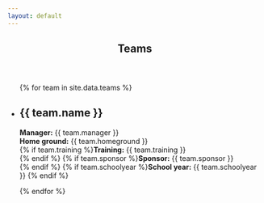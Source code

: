 ```yaml
---
layout: default
---
```


<article id="main">
    <header class="special container">
        <span class="icon fa-futbol-o"></span>
        <h2>Teams</h2>
    </header>
    <section class="wrapper style4 container">
        <ul class="posts">
          {% for team in site.data.teams %}
            <li class="wrapper style1">
              <h2>{{ team.name }}</h2>
<p><strong>Manager:</strong> {{ team.manager }} <br />
<strong>Home ground:</strong> {{ team.homeground }} <br />
{% if team.training %}<strong>Training:</strong> {{ team.training }} <br /> {% endif %}
{% if team.sponsor %}<strong>Sponsor:</strong> {{ team.sponsor }} <br /> {% endif %}
{% if team.schoolyear %}<strong>School year:</strong> {{ team.schoolyear }} {% endif %}
</p>
            </li>
          {% endfor %}
        </ul>
    </section>
</article>

